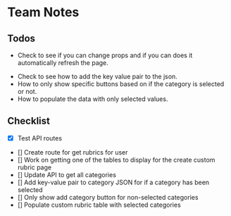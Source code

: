 # Team Notes

## Todos
* Check to see if you can change props and if you can does it automatically refresh the page.
- Check to see how to add the key value pair to the json.
- How to only show specific buttons based on if the category is selected or not.
- How to populate the data with only selected values.

## Checklist
- [x] Test API routes
- [] Create route for get rubrics for user
- [] Work on getting one of the tables to display for the create custom rubric page
- [] Update API to get all categories
- [] Add key-value pair to category JSON for if a category has been selected
- [] Only show add category button for non-selected categories
- [] Populate custom rubric table with selected categories
